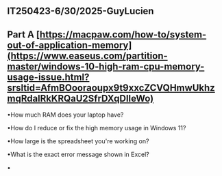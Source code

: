 IT250423-6/30/2025-GuyLucien
---
Part A [https://macpaw.com/how-to/system-out-of-application-memory](https://www.easeus.com/partition-master/windows-10-high-ram-cpu-memory-usage-issue.html?srsltid=AfmBOooraoupx9t9xxcZCVQHmwUkhzmqRdalRkKRQaU2SfrDXqDlIeWo)
---
•How much RAM does your laptop have?

•How do I reduce or fix the high memory usage in Windows 11?

•How large is the spreadsheet you're working on?

•What is the exact error message shown in Excel?

•
